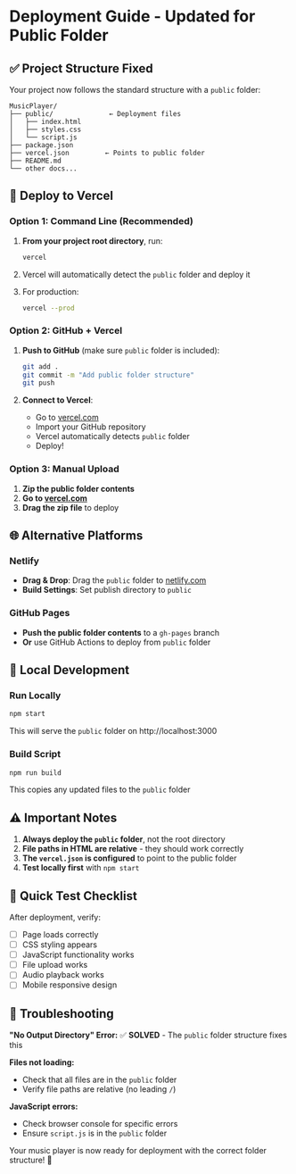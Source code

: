 # Deployment Guide - Updated for Public Folder

## ✅ Project Structure Fixed
Your project now follows the standard structure with a `public` folder:
```
MusicPlayer/
├── public/              ← Deployment files
│   ├── index.html
│   ├── styles.css
│   └── script.js
├── package.json
├── vercel.json         ← Points to public folder
├── README.md
└── other docs...
```

## 🚀 Deploy to Vercel

### Option 1: Command Line (Recommended)
1. **From your project root directory**, run:
   ```bash
   vercel
   ```
   
2. Vercel will automatically detect the `public` folder and deploy it
3. For production:
   ```bash
   vercel --prod
   ```

### Option 2: GitHub + Vercel
1. **Push to GitHub** (make sure `public` folder is included):
   ```bash
   git add .
   git commit -m "Add public folder structure"
   git push
   ```

2. **Connect to Vercel**:
   - Go to [vercel.com](https://vercel.com)
   - Import your GitHub repository
   - Vercel automatically detects `public` folder
   - Deploy!

### Option 3: Manual Upload
1. **Zip the public folder contents**
2. **Go to [vercel.com](https://vercel.com)**
3. **Drag the zip file** to deploy

## 🌐 Alternative Platforms

### Netlify
- **Drag & Drop**: Drag the `public` folder to [netlify.com](https://netlify.com)
- **Build Settings**: Set publish directory to `public`

### GitHub Pages
- **Push the public folder contents** to a `gh-pages` branch
- **Or** use GitHub Actions to deploy from `public` folder

## 🔧 Local Development

### Run Locally
```bash
npm start
```
This will serve the `public` folder on http://localhost:3000

### Build Script
```bash
npm run build
```
This copies any updated files to the `public` folder

## ⚠️ Important Notes

1. **Always deploy the `public` folder**, not the root directory
2. **File paths in HTML are relative** - they should work correctly
3. **The `vercel.json` is configured** to point to the public folder
4. **Test locally first** with `npm start`

## 🎯 Quick Test Checklist

After deployment, verify:
- [ ] Page loads correctly
- [ ] CSS styling appears
- [ ] JavaScript functionality works
- [ ] File upload works
- [ ] Audio playback works
- [ ] Mobile responsive design

## 🚨 Troubleshooting

**"No Output Directory" Error:**
✅ **SOLVED** - The `public` folder structure fixes this

**Files not loading:**
- Check that all files are in the `public` folder
- Verify file paths are relative (no leading `/`)

**JavaScript errors:**
- Check browser console for specific errors
- Ensure `script.js` is in the `public` folder

Your music player is now ready for deployment with the correct folder structure! 🎵
